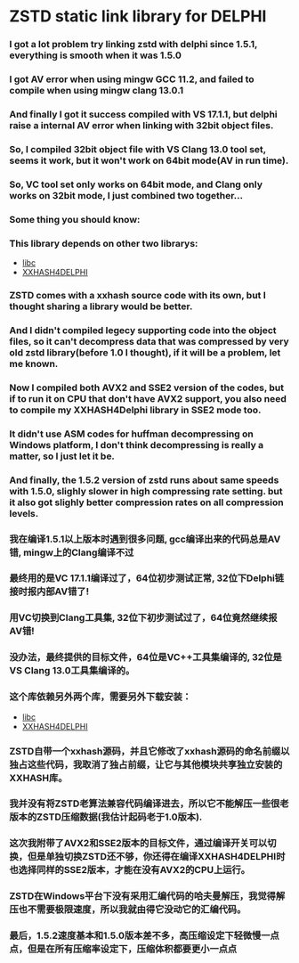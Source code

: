 # ZSTD static link library for DELPHI

### I got a lot problem try linking zstd with delphi since 1.5.1, everything is smooth when it was 1.5.0
### I got AV error when using mingw GCC 11.2, and failed to compile when using mingw clang 13.0.1
### And finally I got it success compiled with VS 17.1.1, but delphi raise a internal AV error when linking with 32bit object files.
### So, I compiled 32bit object file with VS Clang 13.0 tool set, seems it work, but it won't work on 64bit mode(AV in run time).
### So, VC tool set only works on 64bit mode, and Clang only works on 32bit mode, I just combined two together...

### Some thing you should know:
### This library depends on other two librarys:
- [libc](https://github.com/YWtheGod/LIBC)
- [XXHASH4DELPHI](https://github.com/YWtheGod/XXHASH4Delphi)
### ZSTD comes with a xxhash source code with its own, but I thought sharing a library would be better.
### And I didn't compiled legecy supporting code into the object files, so it can't decompress data that was compressed by very old zstd library(before 1.0 I thought), if it will be a problem, let me known.
### Now I compiled both AVX2 and SSE2 version of the codes, but if to run it on CPU that don't have AVX2 support, you also need to compile my XXHASH4Delphi library in SSE2 mode too.
### It didn't use ASM codes for huffman decompressing on Windows platform, I don't think decompressing is really a matter, so I just let it be.
### And finally, the 1.5.2 version of zstd runs about same speeds with 1.5.0, slighly slower in high compressing rate setting. but it also got slighly better compression rates on all compression levels.

### 我在编译1.5.1以上版本时遇到很多问题, gcc编译出来的代码总是AV错, mingw上的Clang编译不过
### 最终用的是VC 17.1.1编译过了，64位初步测试正常, 32位下Delphi链接时报内部AV错了!
### 用VC切换到Clang工具集, 32位下初步测试过了，64位竟然继续报AV错!
### 没办法，最终提供的目标文件，64位是VC++工具集编译的, 32位是VS Clang 13.0工具集编译的。

### 这个库依赖另外两个库，需要另外下载安装：
- [libc](https://github.com/YWtheGod/LIBC)
- [XXHASH4DELPHI](https://github.com/YWtheGod/XXHASH4Delphi)
### ZSTD自带一个xxhash源码，并且它修改了xxhash源码的命名前缀以独占这些代码，我取消了独占前缀，让它与其他模块共享独立安装的XXHASH库。
### 我并没有将ZSTD老算法兼容代码编译进去，所以它不能解压一些很老版本的ZSTD压缩数据(我估计起码老于1.0版本).
### 这次我附带了AVX2和SSE2版本的目标文件，通过编译开关可以切换，但是单独切换ZSTD还不够，你还得在编译XXHASH4DELPHI时也选择同样的SSE2版本，才能在没有AVX2的CPU上运行。
### ZSTD在Windows平台下没有采用汇编代码的哈夫曼解压，我觉得解压也不需要极限速度，所以我就由得它没动它的汇编代码。
### 最后，1.5.2速度基本和1.5.0版本差不多，高压缩设定下轻微慢一点点，但是在所有压缩率设定下，压缩体积都要更小一点点
